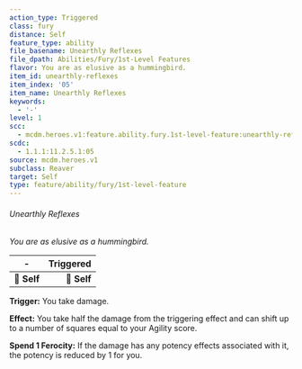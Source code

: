 ```yaml
---
action_type: Triggered
class: fury
distance: Self
feature_type: ability
file_basename: Unearthly Reflexes
file_dpath: Abilities/Fury/1st-Level Features
flavor: You are as elusive as a hummingbird.
item_id: unearthly-reflexes
item_index: '05'
item_name: Unearthly Reflexes
keywords:
  - '-'
level: 1
scc:
  - mcdm.heroes.v1:feature.ability.fury.1st-level-feature:unearthly-reflexes
scdc:
  - 1.1.1:11.2.5.1:05
source: mcdm.heroes.v1
subclass: Reaver
target: Self
type: feature/ability/fury/1st-level-feature
---
```


###### Unearthly Reflexes

*You are as elusive as a hummingbird.*

| **-**       | **Triggered** |
| ----------- | ------------: |
| **📏 Self** |   **🎯 Self** |

**Trigger:** You take damage.

**Effect:** You take half the damage from the triggering effect and can shift up to a number of squares equal to your Agility score.

**Spend 1 Ferocity:** If the damage has any potency effects associated with it, the potency is reduced by 1 for you.
